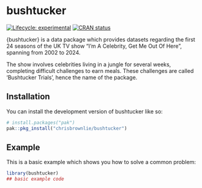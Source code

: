 
<!-- README.md is generated from README.Rmd. Please edit that file -->

# bushtucker

<!-- badges: start -->

[![Lifecycle:
experimental](https://img.shields.io/badge/lifecycle-experimental-orange.svg)](https://lifecycle.r-lib.org/articles/stages.html#experimental)
[![CRAN
status](https://www.r-pkg.org/badges/version/bushtucker)](https://CRAN.R-project.org/package=bushtucker)
<!-- badges: end -->

{bushtucker} is a data package which provides datasets regarding the
first 24 seasons of the UK TV show “I’m A Celebrity, Get Me Out Of
Here”, spanning from 2002 to 2024.

The show involves celebrities living in a jungle for several weeks,
completing difficult challenges to earn meals. These challenges are
called ‘Bushtucker Trials’, hence the name of the package.

## Installation

You can install the development version of bushtucker like so:

``` r
# install.packages("pak")
pak::pkg_install("chrisbrownlie/bushtucker")
```

## Example

This is a basic example which shows you how to solve a common problem:

``` r
library(bushtucker)
## basic example code
```
